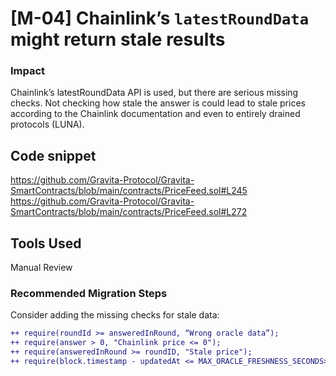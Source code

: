 # [M-04] Chainlink’s `latestRoundData` might return stale results

### Impact

Chainlink’s latestRoundData API is used, but there are serious missing checks. Not checking how stale the answer is could lead to stale prices according to the Chainlink documentation and even to entirely drained protocols (LUNA).

## Code snippet

https://github.com/Gravita-Protocol/Gravita-SmartContracts/blob/main/contracts/PriceFeed.sol#L245
https://github.com/Gravita-Protocol/Gravita-SmartContracts/blob/main/contracts/PriceFeed.sol#L272

## Tools Used

Manual Review

### Recommended Migration Steps

Consider adding the missing checks for stale data:

```diff
++ require(roundId >= answeredInRound, “Wrong oracle data”);
++ require(answer > 0, "Chainlink price <= 0");
++ require(answeredInRound >= roundID, "Stale price");
++ require(block.timestamp - updatedAt <= MAX_ORACLE_FRESHNESS_SECONDS>, "Last price update was too long ago.");
```
